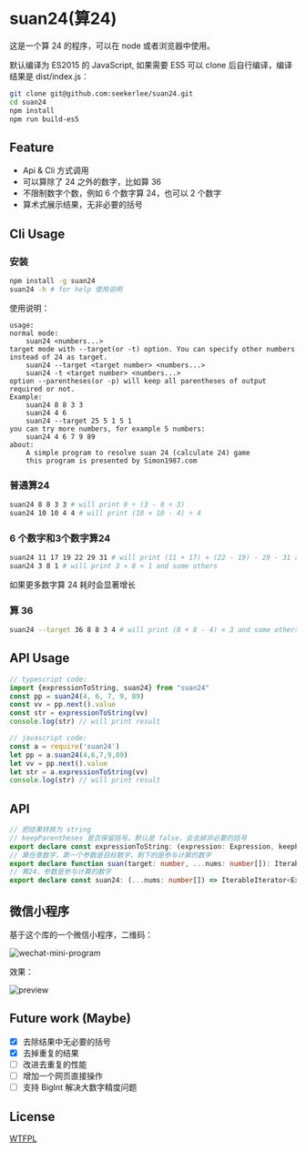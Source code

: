 # suan24(算24)
这是一个算 24 的程序，可以在 node 或者浏览器中使用。

默认编译为 ES2015 的 JavaScript, 如果需要 ES5 可以 clone 后自行编译，编译结果是 dist/index.js：

```bash
git clone git@github.com:seekerlee/suan24.git
cd suan24
npm install
npm run build-es5
```

## Feature

- Api & Cli 方式调用
- 可以算除了 24 之外的数字，比如算 36
- 不限制数字个数，例如 6 个数字算 24，也可以 2 个数字
- 算术式展示结果，无非必要的括号

## Cli Usage

### 安装

```bash
npm install -g suan24
suan24 -h # for help 使用说明
```
使用说明：

```
usage:
normal mode:
    suan24 <numbers...>
target mode with --target(or -t) option. You can specify other numbers instead of 24 as target.
    suan24 --target <target number> <numbers...>
    suan24 -t <target number> <numbers...>
option --parentheses(or -p) will keep all parentheses of output required or not.
Example:
    suan24 8 8 3 3
    suan24 4 6
    suan24 --target 25 5 1 5 1
you can try more numbers, for example 5 numbers:
    suan24 4 6 7 9 89
about:
    A simple program to resolve suan 24 (calculate 24) game
    this program is presented by Simon1987.com
```

### 普通算24

```bash
suan24 8 8 3 3 # will print 8 ÷ (3 - 8 ÷ 3)
suan24 10 10 4 4 # will print (10 × 10 - 4) ÷ 4
```

### 6 个数字和3个数字算24

```bash
suan24 11 17 19 22 29 31 # will print (11 + 17) × (22 - 19) - 29 - 31 and many others
suan24 3 8 1 # will print 3 × 8 × 1 and some others
```

如果更多数字算 24 耗时会显著增长

### 算 36

```bash
suan24 --target 36 8 8 3 4 # will print (8 + 8 - 4) × 3 and some others
```

## API Usage

```typescript
// typescript code:
import {expressionToString, suan24} from "suan24"
const pp = suan24(4, 6, 7, 9, 89)
const vv = pp.next().value
const str = expressionToString(vv)
console.log(str) // will print result
```

```javascript
// javascript code:
const a = require('suan24')
let pp = a.suan24(4,6,7,9,89)
let vv = pp.next().value
let str = a.expressionToString(vv)
console.log(str) // will print result
```

## API

```typescript
// 把结果转换为 string
// keepParentheses 是否保留括号。默认是 false，会去掉非必要的括号
export declare const expressionToString: (expression: Expression, keepParentheses?: boolean) => string;
// 算任意数字，第一个参数是目标数字，剩下的是参与计算的数字
export declare function suan(target: number, ...nums: number[]): IterableIterator<Expression>;
// 算24，参数是参与计算的数字
export declare const suan24: (...nums: number[]) => IterableIterator<Expression>;
```

## 微信小程序

基于这个库的一个微信小程序，二维码：

![wechat-mini-program](https://user-images.githubusercontent.com/1234986/51798918-216f0800-2255-11e9-900f-806cedf062fa.jpg)

效果：

![preview](https://user-images.githubusercontent.com/1234986/51798947-97736f00-2255-11e9-851c-eae11aab1323.jpg)

## Future work (Maybe)

- [x] 去除结果中无必要的括号
- [x] 去掉重复的结果
- [ ] 改进去重复的性能
- [ ] 增加一个网页直接操作
- [ ] 支持 BigInt 解决大数字精度问题

## License

[WTFPL](http://www.wtfpl.net)
